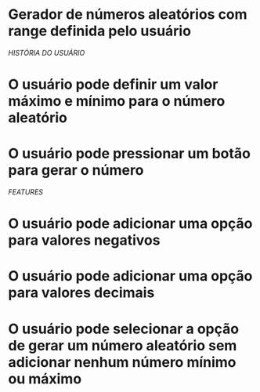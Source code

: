 # Gerador de números aleatórios com range definida pelo usuário

*HISTÓRIA DO USUÁRIO*

# O usuário pode definir um valor máximo e mínimo para o número aleatório
# O usuário pode pressionar um botão para gerar o número

*FEATURES*

# O usuário pode adicionar uma opção para valores negativos
# O usuário pode adicionar uma opção para valores decimais
# O usuário pode selecionar a opção de gerar um número aleatório sem adicionar nenhum número mínimo ou máximo


